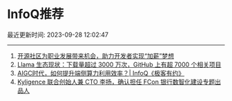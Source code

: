 # InfoQ推荐

最近更新时间: 2023-09-28 12:02:47

--- 
1. [开源社区为职业发展带来机会，助力开发者实现“加薪”梦想](https://www.infoq.cn/article/yAEo200pmK3aSXAzc07o) 
2. [Llama 生态现状：下载量超过 3000 万次，GitHub 上有超 7000 个相关项目](https://www.infoq.cn/article/2Kg4JCGdZWc632qllp9t) 
3. [AIGC时代，如何提升端侧算力利用效率？| InfoQ《极客有约》](https://www.infoq.cn/article/w4UPiNImmKac6OSgpEiP) 
4. [Kyligence 联合创始人兼 CTO 李扬，确认担任 FCon 银行数智化建设专题出品人](https://www.infoq.cn/article/1DpIt2XjUKaqzD8jDOhC) 

